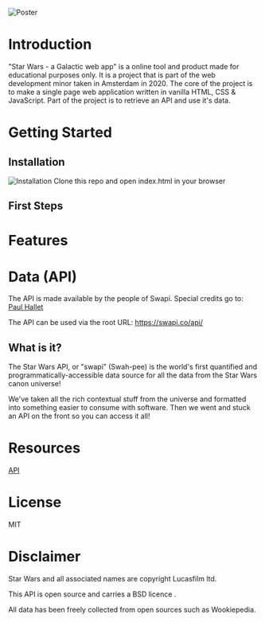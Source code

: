 
<!-- Add a nice poster image here at the end of the week, showing off your shiny frontend 📸 -->
![Poster](https://i.imgur.com/43oKlKs.jpg)

<!-- Maybe a table of contents here? 📚 -->

# Introduction
"Star Wars - a Galactic web app" is a online tool and product made for educational purposes only. It is a project that is part of the web development minor taken in Amsterdam in 2020. The core of the project is to make a single page web application written in vanilla HTML, CSS & JavaScript. Part of the project is to retrieve an API and use it's data.

# Getting Started


## Installation
![Installation](https://i.imgur.com/Ei87J9R.jpg)
Clone this repo and open index.html in your browser

## First Steps

# Features

# Data (API)
The API is made available by the people of Swapi. 
Special credits go to: [Paul Hallet](https://phalt.co/?ref=swapi)

The API can be used via the root URL: https://swapi.co/api/

## What is it?
The Star Wars API, or "swapi" (Swah-pee) is the world's first quantified and programmatically-accessible data source for all the data from the Star Wars canon universe!

We've taken all the rich contextual stuff from the universe and formatted into something easier to consume with software. Then we went and stuck an API on the front so you can access it all!



# Resources
[API](https://swapi.co/)

# License 
MIT

# Disclaimer
Star Wars and all associated names are copyright Lucasfilm ltd.

This API is open source and carries a BSD licence .

All data has been freely collected from open sources such as Wookiepedia.
